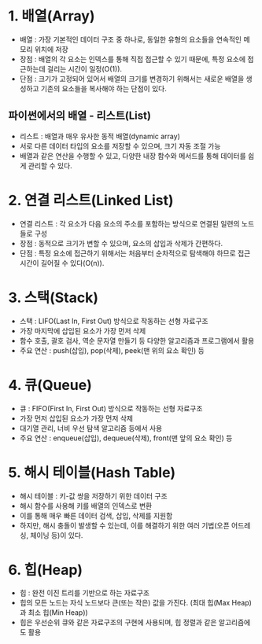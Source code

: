 # 1. 배열(Array)
  - 배열 : 가장 기본적인 데이터 구조 중 하나로, 동일한 유형의 요소들을 연속적인 메모리 위치에 저장
  - 장점 : 배열의 각 요소는 인덱스를 통해 직접 접근할 수 있기 때문에, 특정 요소에 접근하는데 걸리는 시간이 일정(O(1)).
  - 단점 : 크기가 고정되어 있어서 배열의 크기를 변경하기 위해서는 새로운 배열을 생성하고 기존의 요소들을 복사해야 하는 단점이 있다.

  ## 파이썬에서의 배열 - 리스트(List)
  - 리스트 : 배열과 매우 유사한 동적 배열(dynamic array)
  - 서로 다른 데이터 타입의 요소를 저장할 수 있으며, 크기 자동 조절 가능
  - 배열과 같은 연산을 수행할 수 있고, 다양한 내장 함수와 메서드를 통해 데이터를 쉽게 관리할 수 있다.

# 2. 연결 리스트(Linked List)
  - 연결 리스트 : 각 요소가 다음 요소의 주소를 포함하는 방식으로 연결된 일련의 노드들로 구성
  - 장점 : 동적으로 크기가 변할 수 있으며, 요소의 삽입과 삭제가 간편하다.
  - 단점 : 특정 요소에 접근하기 위해서는 처음부터 순차적으로 탐색해야 하므로 접근 시간이 길어질 수 있다(O(n)).

# 3. 스택(Stack)
  - 스택 : LIFO(Last In, First Out) 방식으로 작동하는 선형 자료구조
  - 가장 마지막에 삽입된 요소가 가장 먼저 삭제
  - 함수 호출, 괄호 검사, 역순 문자열 만들기 등 다양한 알고리즘과 프로그램에서 활용
  - 주요 연산 : push(삽입), pop(삭제), peek(맨 위의 요소 확인) 등

# 4. 큐(Queue)
  - 큐 : FIFO(First In, First Out) 방식으로 작동하는 선형 자료구조
  - 가장 먼저 삽입된 요소가 가장 먼저 삭제
  - 대기열 관리, 너비 우선 탐색 알고리즘 등에서 사용
  - 주요 연산 : enqueue(삽입), dequeue(삭제), front(맨 앞의 요소 확인) 등

# 5. 해시 테이블(Hash Table)
  - 해시 테이블 : 키-값 쌍을 저장하기 위한 데이터 구조
  - 해시 함수를 사용해 키를 배열의 인덱스로 변환
  - 이를 통해 매우 빠른 데이터 검색, 삽입, 삭제를 지원함
  - 하지만, 해시 충돌이 발생할 수 있는데, 이를 해결하기 위한 여러 기법(오픈 어드레싱, 체이닝 등)이 있다.

# 6. 힙(Heap)
  - 힙 : 완전 이진 트리를 기반으로 하는 자료구조
  - 힙의 모든 노드는 자식 노드보다 큰(또는 작은) 값을 가진다. (최대 힙(Max Heap)과 최소 힙(Min Heap))
  - 힙은 우선순위 큐와 같은 자료구조의 구현에 사용되며, 힙 정렬과 같은 알고리즘에도 활용